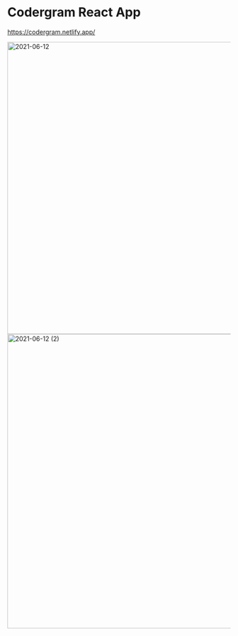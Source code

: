 # Codergram React App

https://codergram.netlify.app/

<img width="660" alt="2021-06-12" src="https://user-images.githubusercontent.com/76563215/121781270-94c50a80-cbc1-11eb-8760-abcb17369f49.png">

<img width="665" alt="2021-06-12 (2)" src="https://user-images.githubusercontent.com/76563215/121781393-1ddc4180-cbc2-11eb-9b48-970c3765cdf3.png">
